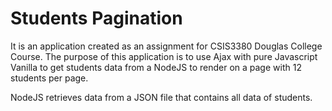 # Students Pagination
It is an application created as an assignment for CSIS3380 Douglas College Course. The purpose of this application is to use Ajax with pure Javascript Vanilla to get students data from a NodeJS to render on a page with 12 students per page. 

NodeJS retrieves data from a JSON file that contains all data of students.
